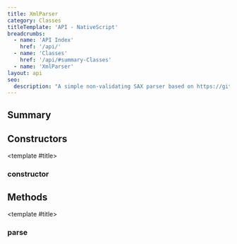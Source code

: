 ```yaml
---
title: XmlParser
category: Classes
titleTemplate: 'API - NativeScript'
breadcrumbs:
  - name: 'API Index'
    href: '/api/'
  - name: 'Classes'
    href: '/api/#summary-Classes'
  - name: 'XmlParser'
layout: api
seo:
  description: "A simple non-validating SAX parser based on https://github.com/vflash/easysax version 0.1.14"
---
```


<!-- This page is auto generated, do not edit manually. -->
<!-- Run "yarn generate:api-docs" to regenerate -->

<script setup lang="ts">
  import { provide } from "vue";
  import API_DATA from "./XmlParser.data.json";
  
  provide('API_DATA', API_DATA);
</script>

<APIRefHierarchy v-once />

<APIRefComment commentBase64="eyJibG9ja1RhZ3MiOltdLCJtb2RpZmllclRhZ3MiOnt9LCJzdW1tYXJ5IjpbeyJraW5kIjoidGV4dCIsInRleHQiOiJBIHNpbXBsZSBub24tdmFsaWRhdGluZyBTQVggcGFyc2VyIGJhc2VkIG9uIGh0dHBzOi8vZ2l0aHViLmNvbS92Zmxhc2gvZWFzeXNheCB2ZXJzaW9uIDAuMS4xNCJ9XX0=" v-once />

## <Heading ignore>Summary</Heading>

<APIRefSummary v-once />

## Constructors

<div class="">

<APIRef for="2836" v-once>

<template #title>

### constructor

</template>

</APIRef>

</div>

## Methods

<div class="">

<APIRef for="2849" v-once>

<template #title>

### parse

</template>

</APIRef>

</div>

